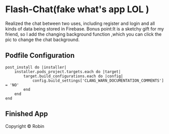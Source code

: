 # Flash-Chat(fake what's app LOL )
Realized the chat between two uses, including register and login and all kinds of data being stored in Firebase.
Bonus point:It is a sketchy gift for my friend, so I add the changing background function ,which you can click the pic to change the chat background.
## Podfile Configuration
```
post_install do |installer|
    installer.pods_project.targets.each do |target|
        target.build_configurations.each do |config|
            config.build_settings['CLANG_WARN_DOCUMENTATION_COMMENTS'] = 'NO'
        end
    end
end
```

## Finished App




Copyright © Robin
